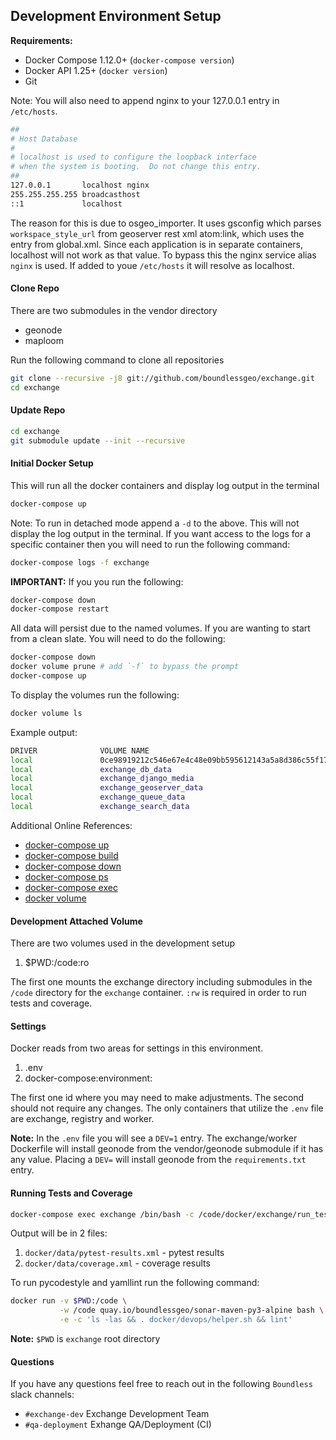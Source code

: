 ## Development Environment Setup

**Requirements:**
- Docker Compose 1.12.0+ (`docker-compose version`)
- Docker API 1.25+ (`docker version`)
- Git

Note: You will also need to append nginx to your 127.0.0.1 entry in `/etc/hosts`.

```bash
##
# Host Database
#
# localhost is used to configure the loopback interface
# when the system is booting.  Do not change this entry.
##
127.0.0.1       localhost nginx
255.255.255.255 broadcasthost
::1             localhost
```

The reason for this is due to osgeo_importer. It uses gsconfig which parses `workspace_style_url` from geoserver rest 
xml atom:link, which uses the entry from global.xml. Since each application is in separate containers, localhost will 
not work as that value. To bypass this the nginx service alias `nginx` is used. If added to youe `/etc/hosts` it will 
resolve as localhost.

#### Clone Repo
There are two submodules in the vendor directory
- geonode
- maploom

Run the following command to clone all repositories

```bash
git clone --recursive -j8 git://github.com/boundlessgeo/exchange.git
cd exchange
```

#### Update Repo
```bash
cd exchange
git submodule update --init --recursive
```

#### Initial Docker Setup
This will run all the docker containers and display log output in the terminal

```bash
docker-compose up
```

Note: To run in detached mode append a `-d` to the above. This will not display the log output in the terminal.
If you want access to the logs for a specific container then you will need to run the following command:
```bash
docker-compose logs -f exchange
```

**IMPORTANT:** If you you run the following:
```bash
docker-compose down
docker-compose restart
```
All data will persist due to the named volumes. If you are wanting to start from a clean slate. You will need 
to do the following:
```bash
docker-compose down
docker volume prune # add `-f` to bypass the prompt
docker-compose up
```
To display the volumes run the following:
```bash
docker volume ls
```
Example output:
```bash
DRIVER              VOLUME NAME
local               0ce98919212c546e67e4c48e09bb595612143a5a8d386c55f17ed0287e8c2e0c # random volume created for nginx
local               exchange_db_data
local               exchange_django_media
local               exchange_geoserver_data
local               exchange_queue_data
local               exchange_search_data
```

Additional Online References:
- [docker-compose up](https://docs.docker.com/compose/reference/up/)
- [docker-compose build](https://docs.docker.com/compose/reference/build/)
- [docker-compose down](https://docs.docker.com/compose/reference/down/)
- [docker-compose ps](https://docs.docker.com/compose/reference/ps/)
- [docker-compose exec](https://docs.docker.com/compose/reference/exec/)
- [docker volume](https://docs.docker.com/engine/reference/commandline/volume/)

#### Development Attached Volume
There are two volumes used in the development setup

1. $PWD:/code:ro

The first one mounts the exchange directory including submodules in the `/code` directory for the `exchange`
container. `:rw` is required in order to run tests and coverage.

#### Settings
Docker reads from two areas for settings in this environment.

1. .env
2. docker-compose:environment:

The first one id where you may need to make adjustments. The second should not require any changes. The only
containers that utilize the `.env` file are exchange, registry and worker.

**Note:** In the `.env` file you will see a `DEV=1` entry. The exchange/worker Dockerfile will install geonode from 
the vendor/geonode submodule if it has any value. Placing a `DEV=` will install geonode from the 
`requirements.txt` entry.

#### Running Tests and Coverage
```bash
docker-compose exec exchange /bin/bash -c /code/docker/exchange/run_tests.sh
```
Output will be in 2 files:

1. `docker/data/pytest-results.xml` - pytest results
2. `docker/data/coverage.xml` - coverage results

To run pycodestyle and yamllint run the following command:

```bash
docker run -v $PWD:/code \
           -w /code quay.io/boundlessgeo/sonar-maven-py3-alpine bash \
           -e -c 'ls -las && . docker/devops/helper.sh && lint'
```

**Note:** `$PWD` is `exchange` root directory

#### Questions
If you have any questions feel free to reach out in the following `Boundless` slack channels:

- `#exchange-dev` Exchange Development Team
- `#qa-deployment` Exhange QA/Deployment (CI)
